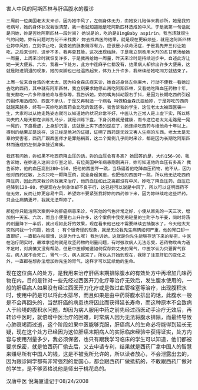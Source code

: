 害人中风的阿斯匹林与肝癌腹水的覆诊

    三周前一位美国老太太来诊，因为她中风了，左侧身体无力，由她女儿陪伴来我诊所，她是我的老病号，她的身体状况我很清楚，我一看就知道她是吃阿斯匹林造成的中风，于是我第一句话就是问她，妳是否吃阿斯匹林一段时间? 她说是的，吃的是81mgBaby aspirin，我当场就很生气的问她，妳有问题时为何不来找我? 妳去找西医的结果，就是现在更麻烦些，就是这阿斯匹林让妳中风的，立刻停止吃，我查她的脉象稍浮有力，应该是小续命汤症，于是我先开三付让她吃，之后来诊时，进步不多，我再查其脉，这次出现结脉，于是我立刻改用大剂的炙甘草汤给她一周量，上周来诊时就恢复许多，于是我再给她一周量，昨天来诊时是持续进步中，自述此方让她一天大便五、六次，我看一下处方，此方中连麻子仁都没有，结果病人却排出许多大便来，这就是阳进阴退的现象，她的双脚也已经温热起来，体力上升许多，我继续给她吃同方就结束了。

    上周一位来自台湾的老太太，因为柏金森氏症来诊，她自述身体左侧麻木，行动不便我一看她过去吃的西药，其中就有阿斯匹林，我立刻要求她停止再吃阿斯匹林，又看她吃降血压药物十年，每天都吃一片多种维他命与善存等，我告诉她，妳的嘴角抖动跟右手抖，是因为长期吃西药引起的副作用造成的，西医不承认，于是又再制造一个病名 叫做柏金森氏症给妳，于是妳吃的西药就越来越多，终有一天妳吃的西药会比吃的饭还多，我告诉我的学生，这位老太太被西医骗一生，大家可以从她走路姿态就可以知道她的状况非常不好，中医认为正常人是上虚下实，所以练功夫的人每天都在训练扎马步，就是训练下盘，下身沉稳就是健康，而今这位老太太走路是一晃一晃的，下盘极虚，上身却沉重，这就是上实下虚的逆症了，她连续吃西药与维他命十年以上，得到的结果却是这样，这已经是绝对的证据，证明了西药是无效又害人生病的东西，老太太是无辜的受害者，西药厂跟西医师才是罪魁祸首，这二个案例几乎同时来诊，都是因为长期吃阿斯匹林而造成的左侧身体接近瘫痪。

    我还有问她，妳如果不吃西药降血压的话，妳的血压会有多高? 她回答的是，大约156~90，我告诉她，在妳进入这间诊疗室之前，有位美国中年病患刚刚离开，妳可知道他的血压有多高? 我告诉妳，他的血压高到280~150，把他的西医吓一跳，当场逼着他吃降血压药物，他不从，因为他对西药过敏，上次只吃一颗降压药，就全身起黄疸，也把他的西医吓一跳，所以他无法吃西药降压药，因此而来我诊所找我来治疗，他的血压如此之高都没有中风，妳吃了降血压药，血压已经降到120~80，但是现在左侧身体却不良于行，这已经可以说是中风了，所以可以证明西药不但无效，反而让妳更容易中风，希望妳不要紧张我将妳的西药停下来，因为妳继续吃这些烂药，只会让病情更坏，我就无法帮妳了。

    那位你只能活两次案例中的肝癌病患来诊，今天他的气色非常之好，小便从原先的一天三次，增加到一天五、六次，而且小便量也上升许多，这个案例中我使用轻量的生附子与干姜，同时将汤药剂量降下一半后，就出现如此好的效果，现在看来他已经不需要继续去抽腹水了，今天他太太突然问我一个问题，她说 : 有个很奇怪的现象，就是无论我先生病情如何严重，他的胃口却一直很好，一直都在叫很饿，这是为什么呢? 我告诉她，这就是你先生能够存活下来的秘密，中医在治疗阴实时，最难拿捏的就是攻坚药物的剂量问题，有时强攻病人无法忍受，若药物攻击力道不足时，对病情又没有帮助，但是中医却知道如何保存妳丈夫的胃气，中医学认为只要胃气存在，病人就不会死亡，胃气一失，病人就完了，所以从开始到现在，我除了注意肝脏的变化之外，一直都在想办法增加妳先生的胃气，这样才可以延续他的生命。

   现在这位病人的处方，是我用来治疗肝癌末期排除腹水的有效处方中再增加几味药物在内，目的是针对一些先经过西医开刀化疗等治疗无效后，发生腹水使用的，一般的肝癌病人如果没有经过西医开刀化疗或是做过血管栓塞等治疗，出现腹积水时，使用中药是可以将此水排尽，而且如果是由中药将腹水排出的话，此腹水一般是不会再回头的，当然肝癌的病患也将因此而获得延长寿命，而这种原本不会致病人于险境的腹积水问题，却因为病人服用中药之前先经过西医动手治疗无效后，再转诊中医时，就倍增中医治疗的困难，时常病人因为无法将腹水排除，而最终导致心肺衰竭而过逝，这个阶段如果中医能够克服，肝癌病人的生命必将能得到延长无疑，现在这个处方已经因为这位肝癌末期病人的实际临床经验中获得证实，处方内容与使用剂量多少，我必须保密，也只有跟我学习临床的学生可以知道，他们都被要求保密，就是怕西药厂偷去后，又去申请专利，结果就是西药厂拿中国人的智慧来赚尽所有中国人的钱，这是不被我所允许的，所以读者放心，不会泄露出去的，因为跟诊同学都有非常强烈的爱国心，都会跟西药厂做抵抗的，不敢跟西药厂做对的学生，是不够资格说他是师出于桃花岛的。

汉唐中医  倪海厦谨记于08/24/2008